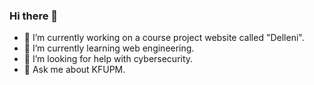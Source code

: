 ### Hi there 👋

<!--**HamadSadran/HamadSadran** is a ✨ _special_ ✨ repository because its `README.md` (this file) appears on your GitHub profile.

Here are some ideas to get you started:-->

- 🔭 I’m currently working on a course project website called "Delleni".
- 🌱 I’m currently learning web engineering.
- 🤔 I’m looking for help with cybersecurity.
- 💬 Ask me about KFUPM.
<!-- -👯 I’m looking to collaborate on ...
-📫 How to reach me: ...
- 😄 Pronouns: ...
- ⚡ Fun fact: ... -->
